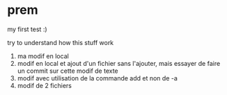 # prem
my first test :)

try to understand how this stuff work

1. ma modif en local
2. modif en local et ajout d'un fichier sans l'ajouter, mais essayer de faire un commit sur cette modif de texte
3. modif avec utilisation de la commande add et non de -a
4. modif de 2 fichiers
